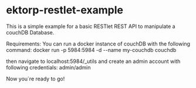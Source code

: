 # ektorp-restlet-example
This is a simple example for a basic RESTlet REST API to manipulate a couchDB Database.

Requirements:
You can run a docker instance of couchDB with the following command:
docker run -p 5984:5984 -d --name my-couchdb couchdb

then navigate to localhost:5984/_utils and create an admin account with following credentials:
admin/admin

Now you´re ready to go!

